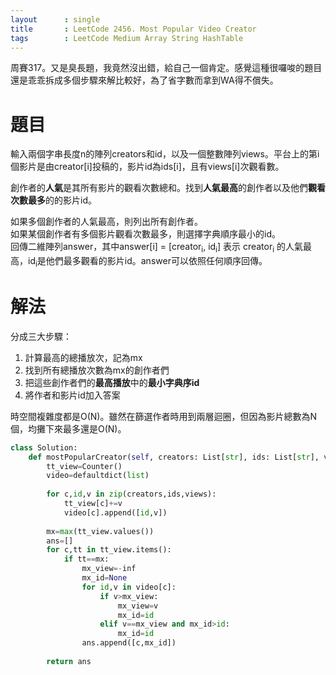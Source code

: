 ```yaml
--- 
layout      : single
title       : LeetCode 2456. Most Popular Video Creator
tags        : LeetCode Medium Array String HashTable
---
```

周賽317。又是臭長題，我竟然沒出錯，給自己一個肯定。感覺這種很囉唆的題目還是乖乖拆成多個步驟來解比較好，為了省字數而拿到WA得不償失。  

# 題目
輸入兩個字串長度n的陣列creators和id，以及一個整數陣列views。平台上的第i個影片是由creator[i]投稿的，影片id為ids[i]，且有views[i]次觀看數。  

創作者的**人氣**是其所有影片的觀看次數總和。找到**人氣最高**的創作者以及他們**觀看次數最多**的的影片id。

如果多個創作者的人氣最高，則列出所有創作者。  
如果某個創作者有多個影片觀看次數最多，則選擇字典順序最小的id。  
回傳二維陣列answer，其中answer[i] = [creator<sub>i</sub>, id<sub>i</sub>] 表示 creator<sub>i</sub> 的人氣最高，id<sub>i</sub>是他們最多觀看的影片id。answer可以依照任何順序回傳。    

# 解法
分成三大步驟：  
1. 計算最高的總播放次，記為mx  
2. 找到所有總播放次數為mx的創作者們  
3. 把這些創作者們的**最高播放**中的**最小字典序id**  
4. 將作者和影片id加入答案  

時空間複雜度都是O(N)。雖然在篩選作者時用到兩層迴圈，但因為影片總數為N個，均攤下來最多還是O(N)。  

```python
class Solution:
    def mostPopularCreator(self, creators: List[str], ids: List[str], views: List[int]) -> List[List[str]]:
        tt_view=Counter()
        video=defaultdict(list)
        
        for c,id,v in zip(creators,ids,views):
            tt_view[c]+=v
            video[c].append([id,v])
                
        mx=max(tt_view.values())
        ans=[]
        for c,tt in tt_view.items():
            if tt==mx:
                mx_view=-inf
                mx_id=None
                for id,v in video[c]:
                    if v>mx_view:
                        mx_view=v
                        mx_id=id
                    elif v==mx_view and mx_id>id:
                        mx_id=id
                ans.append([c,mx_id])
                
        return ans
```
